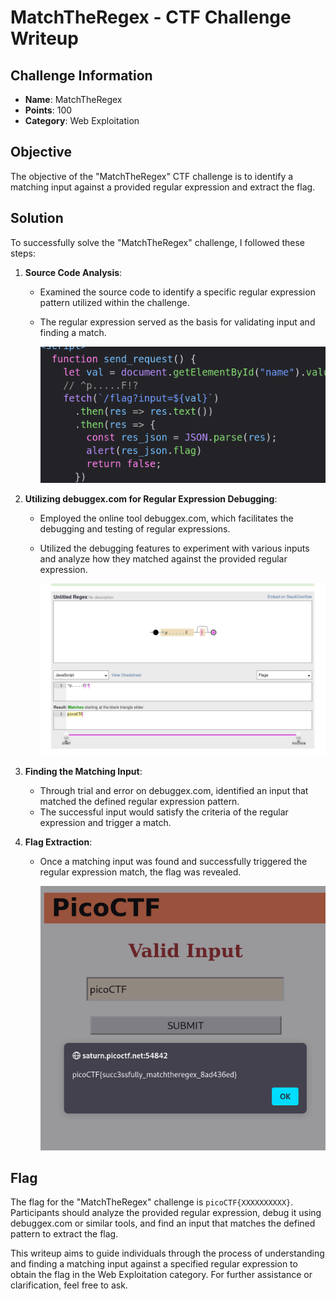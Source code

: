 # MatchTheRegex - CTF Challenge Writeup

## Challenge Information
- **Name**: MatchTheRegex
- **Points**: 100
- **Category**: Web Exploitation

## Objective
The objective of the "MatchTheRegex" CTF challenge is to identify a matching input against a provided regular expression and extract the flag.

## Solution
To successfully solve the "MatchTheRegex" challenge, I followed these steps:

1. **Source Code Analysis**:
   - Examined the source code to identify a specific regular expression pattern utilized within the challenge.
   - The regular expression served as the basis for validating input and finding a match.


      ![Regex](regex.png)

2. **Utilizing debuggex.com for Regular Expression Debugging**:
   - Employed the online tool debuggex.com, which facilitates the debugging and testing of regular expressions.
   - Utilized the debugging features to experiment with various inputs and analyze how they matched against the provided regular expression.


      ![Debug Regex](<debug regex.png>)

3. **Finding the Matching Input**:
   - Through trial and error on debuggex.com, identified an input that matched the defined regular expression pattern.
   - The successful input would satisfy the criteria of the regular expression and trigger a match.

4. **Flag Extraction**:
   - Once a matching input was found and successfully triggered the regular expression match, the flag was revealed.

      ![Flag](flag.png)

## Flag
The flag for the "MatchTheRegex" challenge is `picoCTF{XXXXXXXXXX}`. Participants should analyze the provided regular expression, debug it using debuggex.com or similar tools, and find an input that matches the defined pattern to extract the flag.

This writeup aims to guide individuals through the process of understanding and finding a matching input against a specified regular expression to obtain the flag in the Web Exploitation category. For further assistance or clarification, feel free to ask.
